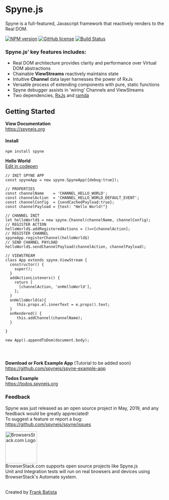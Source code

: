 # Spyne.js
Spyne is a full-featured, Javascript framework that reactively renders to the Real DOM.

[![NPM version](https://img.shields.io/npm/v/spyne.svg?longCache=true&style=flat-square)](https://www.npmjs.com/package/spyne)
[![GitHub license](https://img.shields.io/github/license/spynejs/spyne.svg?longCache=true&style=flat-square)](https://github.com/spynejs/spyne/blob/master/LICENSE)
[![Build Status](https://travis-ci.com/spynejs/spyne.svg?branch=master)](https://travis-ci.com/spynejs/spyne)

### Spyne.js’ key features includes:

* Real DOM architecture provides clarity and performance over Virtual DOM abstractions
* Chainable <b>ViewStreams</b> reactively maintains state
* Intuitive <b>Channel</b> data layer harnesses the power of RxJs
* Versatile process of extending components with pure, static functions
* Spyne debugger assists in 'wiring' Channels and ViewStreams
* Two dependencies, [RxJs](https://rxjs-dev.firebaseapp.com) and [ramda](https://ramdajs.com)




## Getting Started ##
**View Documentation**<br/>
https://spynejs.org

#### Install ##
```
npm install spyne
```
**Hello World**<br>
[Edit in codepen](https://codepen.io/nybatista/pen/Pvvweb)
```
// INIT SPYNE APP
const spyneApp = new spyne.SpyneApp({debug:true});

// PROPERTIES
const channelName    = 'CHANNEL_HELLO_WORLD';
const channelAction  = 'CHANNEL_HELLO_WORLD_DEFAULT_EVENT';
const channelConfig  = {sendCachedPayload:true};
const channelPayload = {text: "Hello World!"}

// CHANNEL INIT
let helloWorld$ = new spyne.Channel(channelName, channelConfig);
// REGISTER ACTION
helloWorld$.addRegisteredActions = ()=>[channelAction];
// REGISTER CHANNEL
spyneApp.registerChannel(helloWorld$)
// SEND CHANNEL PAYLOAD
helloWorld$.sendChannelPayload(channelAction, channelPayload);

// VIEWSTREAM
class App extends spyne.ViewStream {
  constructor() {
    super();
  }
  addActionListeners() {
    return [
      [channelAction, 'onHelloWorld'],
    ];
  }
  onHelloWorld(e){
     this.props.el.innerText = e.props().text;
  }
  onRendered() {
     this.addChannel(channelName);
  }
 
}

new App().appendToDom(document.body);


 
```
**Download or Fork Example App** (Tutorial to be added soon)<br/>
https://github.com/spynejs/spyne-example-app <br>

**Todos Example**<br/>
https://todos.spynejs.org</br>

### Feedback
Spyne was just released as an open source project in May, 2019, and any feedback would be greatly appreciated!<br>
To suggest a feature or report a bug: https://github.com/spynejs/spyne/issues

[<img src="https://bstacksupport.zendesk.com/attachments/token/PhEt6nTTBau6HVpyq3IJsmUIG/?name=browserstack-logo-600x315.png" title="BrowsersStack.com Logo" height="100">](https://browserstack.com)<br>
BrowserStack.com supports open source projects like Spyne.js<br> 
Unit and Integration tests will run on real browsers and devices using BrowserStack's Automate system.<br><br>

Created by [Frank Batista](https://frankbatista.com)

